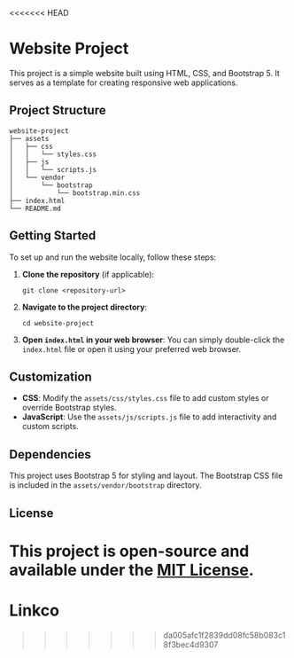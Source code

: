 <<<<<<< HEAD
# Website Project

This project is a simple website built using HTML, CSS, and Bootstrap 5. It serves as a template for creating responsive web applications.

## Project Structure

```
website-project
├── assets
│   ├── css
│   │   └── styles.css
│   ├── js
│   │   └── scripts.js
│   └── vendor
│       └── bootstrap
│           └── bootstrap.min.css
├── index.html
└── README.md
```

## Getting Started

To set up and run the website locally, follow these steps:

1. **Clone the repository** (if applicable):
   ```
   git clone <repository-url>
   ```

2. **Navigate to the project directory**:
   ```
   cd website-project
   ```

3. **Open `index.html` in your web browser**:
   You can simply double-click the `index.html` file or open it using your preferred web browser.

## Customization

- **CSS**: Modify the `assets/css/styles.css` file to add custom styles or override Bootstrap styles.
- **JavaScript**: Use the `assets/js/scripts.js` file to add interactivity and custom scripts.

## Dependencies

This project uses Bootstrap 5 for styling and layout. The Bootstrap CSS file is included in the `assets/vendor/bootstrap` directory.

## License

This project is open-source and available under the [MIT License](LICENSE).
=======
# Linkco
>>>>>>> da005afc1f2839dd08fc58b083c18f3bec4d9307

